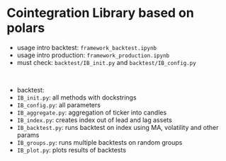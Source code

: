# Cointegration Library based on polars

- usage intro backtest: `framework_backtest.ipynb`
- usage intro production: `framework_production.ipynb`
- must check:  `backtest/IB_init.py` and `backtest/IB_config.py`

$~$
- backtest:
- `IB_init.py`:   all methods with dockstrings
- `IB_config.py`: all parameters
- `IB_aggregate.py`: aggregation of ticker into candles
- `IB_index.py`:     creates index out of lead and lag assets
- `IB_backtest.py`:  runs backtest on index using MA, volatility and other params
- `IB_groups.py`:    runs multiple backtests on random groups
- `IB_plot.py`:      plots results of backtests
